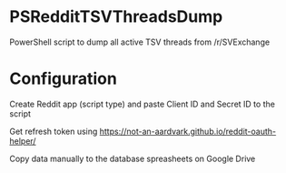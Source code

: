 # PSRedditTSVThreadsDump
PowerShell script to dump all active TSV threads from /r/SVExchange

# Configuration
Create Reddit app (script type) and paste Client ID and Secret ID to the script

Get refresh token using https://not-an-aardvark.github.io/reddit-oauth-helper/

Copy data manually to the database spreasheets on Google Drive


